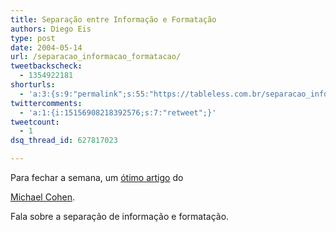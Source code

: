 ```yaml
---
title: Separação entre Informação e Formatação
authors: Diego Eis
type: post
date: 2004-05-14
url: /separacao_informacao_formatacao/
tweetbackscheck:
  - 1354922181
shorturls:
  - 'a:3:{s:9:"permalink";s:55:"https://tableless.com.br/separacao_informacao_formatacao";s:7:"tinyurl";s:26:"https://tinyurl.com/3o24q99";s:4:"isgd";s:19:"https://is.gd/mhPjXe";}'
twittercomments:
  - 'a:1:{i:15156908218392576;s:7:"retweet";}'
tweetcount:
  - 1
dsq_thread_id: 627817023

---
```

Para fechar a semana, um [ótimo artigo][1] do
  
[Michael Cohen][2].
  
Fala sobre a separação de informação e formatação.

 [1]: https://www.alistapart.com/articles/separationdilemma/
 [2]: https://www.alistapart.com/authors/michaelcohen/